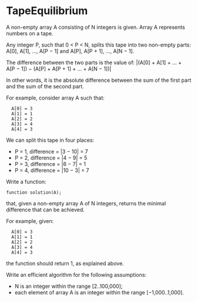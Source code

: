 # TapeEquilibrium

A non-empty array A consisting of N integers is given. Array A represents numbers on a tape.

Any integer P, such that 0 < P < N, splits this tape into two non-empty parts: A[0], A[1], ..., A[P − 1] and A[P], A[P + 1], ..., A[N − 1].

The difference between the two parts is the value of: |(A[0] + A[1] + ... + A[P − 1]) − (A[P] + A[P + 1] + ... + A[N − 1])|

In other words, it is the absolute difference between the sum of the first part and the sum of the second part.

For example, consider array A such that:

```
  A[0] = 3
  A[1] = 1
  A[2] = 2
  A[3] = 4
  A[4] = 3
```

We can split this tape in four places:

- P = 1, difference = |3 − 10| = 7
- P = 2, difference = |4 − 9| = 5
- P = 3, difference = |6 − 7| = 1
- P = 4, difference = |10 − 3| = 7

Write a function:

```
function solution(A);
```

that, given a non-empty array A of N integers, returns the minimal difference that can be achieved.

For example, given:

```
  A[0] = 3
  A[1] = 1
  A[2] = 2
  A[3] = 4
  A[4] = 3
```

the function should return 1, as explained above.

Write an efficient algorithm for the following assumptions:

- N is an integer within the range [2..100,000];
- each element of array A is an integer within the range [−1,000..1,000].
